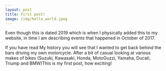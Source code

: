 ```yaml
---
layout: post
title: First post!
image: /img/hello_world.jpeg
---
```


Even though this is dated 2019 which is when I physically added this to my website, in time I am describing events that happened in October of 2017. 

If you have read My history you will see that I wanted to get back behind the bars driving my own motorcycle. After a bit of casual looking at various makes of bikes (Suzuki, Kawasaki, Honda, MotoGuzzi, Yamaha, Ducati, Triump and BMW)This is my first post, how exciting!
